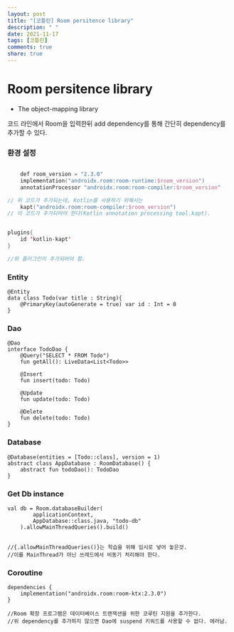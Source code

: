 ```yaml
---
layout: post
title: "[코틀린] Room persitence library"
description: " "
date: 2021-11-17
tags: [코틀린]
comments: true
share: true
---
```



<h1>Room persitence library</h1>

+ The object-mapping library



코드 라인에서 Room을 입력한뒤 add dependency를 통해 간단히 dependency를 추가할 수 있다.



<h3>환경 설정</h3>

```kotlin

    def room_version = "2.3.0"
	implementation("androidx.room:room-runtime:$room_version")
    annotationProcessor "androidx.room:room-compiler:$room_version"

// 위 코드가 추가되는데, Kotlin를 사용하기 위해서는 
    kapt("androidx.room:room-compiler:$room_version")
// 이 코드가 추가되어야 한다(Kotlin annotation processing tool.kapt).


plugins{
 	id 'kotlin-kapt'   
}

//위 플러그인이 추가되어야 함.
```





<h3>Entity</h3>

`````ko
@Entity
data class Todo(var title : String){
    @PrimaryKey(autoGenerate = true) var id : Int = 0
}
`````





<h3>Dao</h3>

`````ko
@Dao
interface TodoDao {
    @Query("SELECT * FROM Todo")
    fun getAll(): LiveData<List<Todo>>

    @Insert
    fun insert(todo: Todo)

    @Update
    fun update(todo: Todo)

    @Delete
    fun delete(todo: Todo)
}
`````





<h3>Database</h3>

`````ko
@Database(entities = [Todo::class], version = 1)
abstract class AppDatabase : RoomDatabase() {
    abstract fun todoDao(): TodoDao
}
`````



<h3>Get Db instance</h3>

`````ko
val db = Room.databaseBuilder(
        applicationContext,
        AppDatabase::class.java, "todo-db"
    ).allowMainThreadQueries().build()
    
    
//{.allowMainThreadQueries()}는 학습을 위해 임시로 넣어 놓은것.
//이를 MainThread가 아닌 쓰레드에서 비동기 처리해야 한다.

`````



<h3>Coroutine</h3>

`````ko
dependencies {
    implementation("androidx.room:room-ktx:2.3.0")
}

//Room 확장 프로그램은 데이터베이스 트랜잭션을 위한 코루틴 지원을 추가한다.
//위 dependency를 추가하지 않으면 Dao에 suspend 키워드를 사용할 수 없다. 에러남. 
`````

